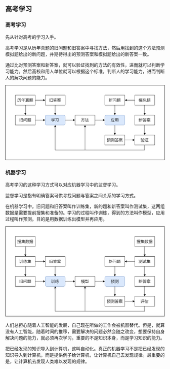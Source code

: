 ## 高考学习

### 高考学习

先从针对高考的学习入手。

高考学习是从历年真题的旧问题和旧答案中寻找方法，然后用找到的这个方法预测模拟题给出的新问题，并期待得出的预测答案和模拟题给出的新答案一致。

通过比对预测答案和新答案，就可以验证找到的方法的有效性，进而就可以判断学习能力。然后高校和用人单位就可以根据这个标准，判断人的学习能力，进而判断人的解决问题的能力。

![](./gao1kao3_learning_04.png)

### 机器学习

高考学习的这种学习方式可以对应机器学习中的监督学习。

监督学习是指有明确答案可供寻找问题与答案之间关系的学习方式。

在机器学习中。旧问题和旧答案叫作训练集，新的题和新答案叫作测试集，这两组数据是需要提前搜集和准备的。学习的过程叫作训练，得到的方法叫作模型，应用过程叫作预测。目的是用数据训练出模型并再应用。

![](./gao1kao3_learning_08.png)

人们总担心随着人工智能的发展，自己现在所做的工作会被机器替代。但是，就算没有人工智能，随着时间的推移，需要解决的问题必然会随之改变，想要保持自身解决问题的能力，就必须再次学习。重要的不是知识本身，而是学习知识的能力。

把已经发现的知识导入到计算机，这叫自动化。真正的机器学习不是把已经发现的知识导入到计算机，而是提供例子给计算机，让计算机自己去发现规律。最重要的是，让计算机去发现人类难以发现的规律。
